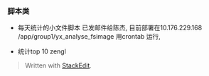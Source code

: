 ### 脚本类
* 每天统计的小文件脚本
已发邮件给陈杰, 目前部署在10.176.229.168 /app/group1/yx_analyse_fsimage 
用crontab 运行, 

* 统计top 10 zengl


> Written with [StackEdit](https://stackedit.io/).
<!--stackedit_data:
eyJoaXN0b3J5IjpbMTg4ODQ0MjY2MV19
-->